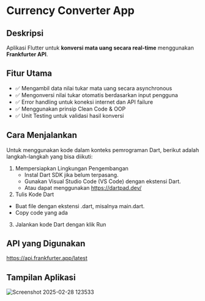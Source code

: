 # Currency Converter App

## Deskripsi
Aplikasi Flutter untuk **konversi mata uang secara real-time** menggunakan **Frankfurter API**.

## Fitur Utama
- ✅ Mengambil data nilai tukar mata uang secara asynchronous
- ✅ Mengonversi nilai tukar otomatis berdasarkan input pengguna
- ✅ Error handling untuk koneksi internet dan API failure
- ✅ Menggunakan prinsip Clean Code & OOP
- ✅ Unit Testing untuk validasi hasil konversi

## Cara Menjalankan
Untuk menggunakan kode dalam konteks pemrograman Dart, berikut adalah langkah-langkah yang bisa diikuti:
1. Mempersiapkan Lingkungan Pengembangan
   - Instal Dart SDK jika belum terpasang.
   - Gunakan Visual Studio Code (VS Code) dengan ekstensi Dart.
   - Atau dapat menggunakan https://dartpad.dev/ 
2.	Tulis Kode Dart
   - Buat file dengan ekstensi .dart, misalnya main.dart.
   - Copy code yang ada
3.	Jalankan kode Dart dengan klik Run

## API yang Digunakan
https://api.frankfurter.app/latest

## Tampilan Aplikasi
![Screenshot 2025-02-28 123533](https://github.com/user-attachments/assets/0efa79c9-9733-46e3-ba5b-7197096e1513)

